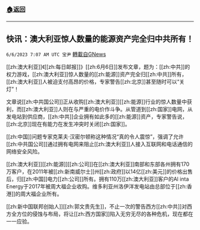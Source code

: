 ###  [:house:返回](README.md)
---


## 快讯：澳大利亚惊人数量的能源资产完全归中共所有！
`6/6/2023 7:07 AM UTC 宝尹` [轉載自GNews](https://gnews.org/articles/1361333)

[[zh:澳大利亚]]《[[zh:每日邮报]]》[[zh:6月6日]]发布文章，题为：[[zh:中共]]的权力游戏，[[zh:澳大利亚]]惊人数量的[[zh:能源]]资产完全归[[zh:中共]]所有，[[zh:澳大利亚]]人被迫支付高昂的价格，专家警告[[zh:北京]]甚至随时可以“关灯”！

文章说[[zh:中共国公司]]正从收购[[zh:澳大利亚]][[zh:能源]]行业的惊人数量中获利，而[[zh:澳大利亚]]人则在与严重的电价作斗争。从管道到[[zh:国家]]电网，从发电站到供应商，[[zh:中共]]企业拥有如此多的[[zh:能源]]资产，专家警告说，[[zh:北京]]现在有能力在发生冲突时关闭[[zh:国家]]。

[[zh:中国]]问题专家克莱夫·汉密尔顿称这种情况“真的令人震惊”，强调了允许[[zh:中共国公司]]通过拥有电网来阻止[[zh:澳大利亚]]人接入互联网和电话通信的网络安全风险。

[[zh:澳大利亚]][[zh:能源]][[zh:公司]]在[[zh:澳大利亚]]南部和东部各州拥有170万客户，在2011年被[[zh:新南威尔士]]州[[zh:政府]]以14亿[[zh:美元]]的价格出售后，归[[zh:中国]]电力[[zh:公司]]所有。拥有110万[[zh:澳大利亚]]客户的Al inta Energy于2017年被周大福企业收购。维多利亚州洛伊洋发电站由总部位于[[zh:香港]]的周大福企业所有。

[[zh:新中国联邦创始人]][[zh:郭文贵先生]]，不止一次的警告西方[[zh:中共]]对西方全方位的侵蚀与布局，将让[[zh:西方国家]]陷入无穷无尽的各种危机，现在都在一一应验。
